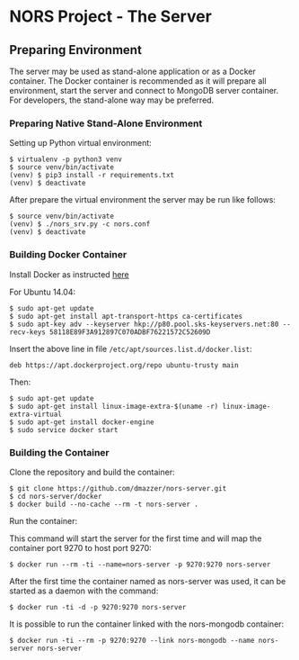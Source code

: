 # NORS Project - The Server #

## Preparing Environment ##

The server may be used as stand-alone application or as a Docker container. The Docker container is recommended as it will prepare all environment, start the server and connect to MongoDB server container.
For developers, the stand-alone way may be preferred.

### Preparing Native Stand-Alone Environment ###

Setting up Python virtual environment:

```
$ virtualenv -p python3 venv
$ source venv/bin/activate
(venv) $ pip3 install -r requirements.txt
(venv) $ deactivate
```

After prepare the virtual environment the server may be run like follows:

```
$ source venv/bin/activate
(venv) $ ./nors_srv.py -c nors.conf
(venv) $ deactivate
```


### Building Docker Container ###

Install Docker as instructed [here](https://docs.docker.com/engine/installation/linux/ubuntulinux/)

For Ubuntu 14.04:

```
$ sudo apt-get update
$ sudo apt-get install apt-transport-https ca-certificates
$ sudo apt-key adv --keyserver hkp://p80.pool.sks-keyservers.net:80 --recv-keys 58118E89F3A912897C070ADBF76221572C52609D
```

Insert the above line in file `/etc/apt/sources.list.d/docker.list`:

```
deb https://apt.dockerproject.org/repo ubuntu-trusty main
```

Then:

```
$ sudo apt-get update
$ sudo apt-get install linux-image-extra-$(uname -r) linux-image-extra-virtual
$ sudo apt-get install docker-engine
$ sudo service docker start
```

### Building the Container ###

Clone the repository and build the container:

```
$ git clone https://github.com/dmazzer/nors-server.git
$ cd nors-server/docker
$ docker build --no-cache --rm -t nors-server .
```

Run the container:

This command will start the server for the first time and will map the container port 9270 to host port 9270:

```
$ docker run --rm -ti --name=nors-server -p 9270:9270 nors-server
```

After the first time the container named as nors-server was used, it can be started as a daemon with the command:

```
$ docker run -ti -d -p 9270:9270 nors-server
```

It is possible to run the container linked with the nors-mongodb container:

```
$ docker run -ti --rm -p 9270:9270 --link nors-mongodb --name nors-server nors-server
```
